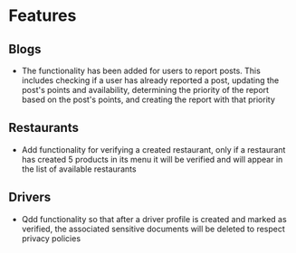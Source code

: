 # Features

## Blogs

- The functionality has been added for users to report posts. This includes checking if a user has already reported a post, updating the post's points and availability, determining the priority of the report based on the post's points, and creating the report with that priority

## Restaurants

- Add functionality for verifying a created restaurant, only if a restaurant has created 5 products in its menu it will be verified and will appear in the list of available restaurants

## Drivers

- Qdd functionality so that after a driver profile is created and marked as verified, the associated sensitive documents will be deleted to respect privacy policies
